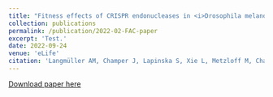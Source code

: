 ```yaml
---
title: "Fitness effects of CRISPR endonucleases in <i>Drosophila melanogaster</i> populations"
collection: publications
permalink: /publication/2022-02-FAC-paper
excerpt: 'Test.'
date: 2022-09-24
venue: 'eLife'
citation: 'Langmüller AM, Champer J, Lapinska S, Xie L, Metzloff M, Champer SE, Liu J, Xu Y, Du J, Clark AG, Messer PW. Fitness effects of CRISPR endonucleases in Drosophila melanogaster populations. Elife. 2022 Sep 22;11:e71809. doi: 10.7554/eLife.71809.'
---
```


[Download paper here](https://doi.org/10.7554/eLife.71809)
